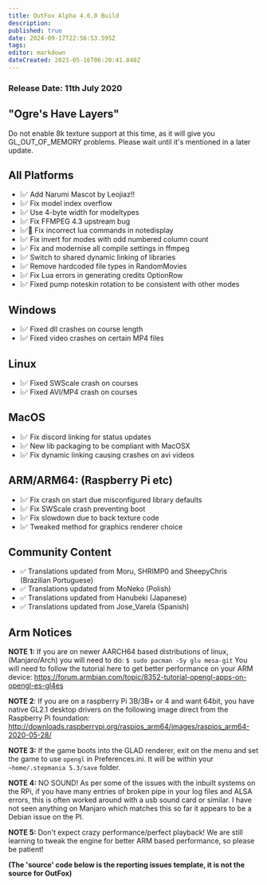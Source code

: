 ```yaml
---
title: OutFox Alpha 4.6.0 Build
description: 
published: true
date: 2024-09-17T22:56:53.595Z
tags: 
editor: markdown
dateCreated: 2023-05-16T06:20:41.848Z
---
```


### Release Date: 11th July 2020

## "Ogre's Have Layers"

Do not enable 8k texture support at this time, as it will give you GL_OUT_OF_MEMORY problems.
Please wait until it's mentioned in a later update.

## All Platforms
- ❕✅ Add Narumi Mascot by Leojiaz!!
- ❕✅ Fix model index overflow
- ❕✅ Use 4-byte width for modeltypes
- ❕✅ Fix FFMPEG 4.3 upstream bug
- ❕✅🐲 Fix incorrect lua commands in notedisplay
- ❕✅ Fix invert for modes with odd numbered column count
- ❕✅ Fix and modernise all compile settings in ffmpeg
- ❕✅ Switch to shared dynamic linking of libraries
- ❕✅ Remove hardcoded file types in RandomMovies
- ❕✅ Fix Lua errors in generating credits OptionRow
- ❕✅ Fixed pump noteskin rotation to be consistent with other modes

## Windows
- ❕✅ Fixed dll crashes on course length
- ❕✅ Fixed video crashes on certain MP4 files

## Linux
- ❕✅ Fixed SWScale crash on courses
- ❕✅ Fixed AVI/MP4 crash on courses

## MacOS
- ❕✅ Fix discord linking for status updates
- ❕✅ New lib packaging to be compliant with MacOSX
- ❕✅ Fix dynamic linking causing crashes on avi videos

## ARM/ARM64: (Raspberry Pi etc)
- ❕✅ Fix crash on start due misconfigured library defaults
- ❕✅ Fix SWScale crash preventing boot
- ❕✅ Fix slowdown due to back texture code
- ❕✅ Tweaked method for graphics renderer choice

## Community Content
- ✅ Translations updated from Moru, SHRIMP0 and SheepyChris  (Brazilian Portuguese)
- ✅ Translations updated from MoNeko (Polish) 
- ✅ Translations updated from Hanubeki (Japanese)
- ✅ Translations updated from Jose_Varela (Spanish)

## Arm Notices

**NOTE 1:** If you are on newer AARCH64 based distributions of linux, (Manjaro/Arch) you will need to do:
``$ sudo pacman -Sy glu mesa-git``
You will need to follow the tutorial here to get better performance on your ARM device:
https://forum.armbian.com/topic/8352-tutorial-opengl-apps-on-opengl-es-gl4es

**NOTE 2**: If you are on a raspberry Pi 3B/3B+ or 4 and want 64bit, you have native GL2.1 desktop drivers on the following image direct from the Raspberry Pi foundation:
http://downloads.raspberrypi.org/raspios_arm64/images/raspios_arm64-2020-05-28/

**NOTE 3:** If the game boots into the GLAD renderer, exit on the menu and set the game to use `opengl` in Preferences.ini. It will be within your `~home/.stepmania 5.3/save` folder.

**NOTE 4:** NO SOUND! As per some of the issues with the inbuilt systems on the RPi, if you have many entries of broken pipe in your log files and ALSA errors, this is often worked around with a usb sound card or similar. I have not seen anything on Manjaro which matches this so far it appears to be a Debian issue on the PI.

**NOTE 5:** Don't expect crazy performance/perfect playback! We are still learning to tweak the engine for better ARM based performance, so please be patient!

**(The 'source' code below is the reporting issues template, it is not the source for OutFox)**